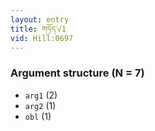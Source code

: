 ```yaml
---
layout: entry
title: གཏོད་√1
vid: Hill:0697
---
```

### Argument structure (N = 7)
* `arg1` (2)
* `arg2` (1)
* `obl` (1)
